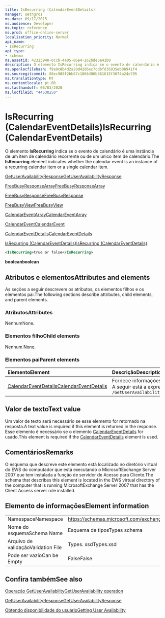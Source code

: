 ```yaml
---
title: IsRecurring (CalendarEventDetails)
manager: sethgros
ms.date: 09/17/2015
ms.audience: Developer
ms.topic: reference
ms.prod: office-online-server
localization_priority: Normal
api_name:
- IsRecurring
api_type:
- schema
ms.assetid: 42323940-0ccb-4a05-86e4-262bde5e41b0
description: O elemento IsRecurring indica se o evento de calendário é uma instância de um item de calendário recorrente ou de um único item de calendário.
ms.openlocfilehash: f9a9c8b4d2a20d42dbec7cd6fd36935eb0b941f4
ms.sourcegitcommit: 88ec988f2bb67c1866d06b361615f3674a24e795
ms.translationtype: MT
ms.contentlocale: pt-BR
ms.lasthandoff: 06/03/2020
ms.locfileid: "44530250"
---
```

# <a name="isrecurring-calendareventdetails"></a><span data-ttu-id="d7d04-103">IsRecurring (CalendarEventDetails)</span><span class="sxs-lookup"><span data-stu-id="d7d04-103">IsRecurring (CalendarEventDetails)</span></span>

<span data-ttu-id="d7d04-104">O elemento **IsRecurring** indica se o evento de calendário é uma instância de um item de calendário recorrente ou de um único item de calendário.</span><span class="sxs-lookup"><span data-stu-id="d7d04-104">The **IsRecurring** element indicates whether the calendar event is an instance of a recurring calendar item or a single calendar item.</span></span> 
  
[<span data-ttu-id="d7d04-105">GetUserAvailabilityResponse</span><span class="sxs-lookup"><span data-stu-id="d7d04-105">GetUserAvailabilityResponse</span></span>](getuseravailabilityresponse.md)
  
[<span data-ttu-id="d7d04-106">FreeBusyResponseArray</span><span class="sxs-lookup"><span data-stu-id="d7d04-106">FreeBusyResponseArray</span></span>](freebusyresponsearray.md)
  
[<span data-ttu-id="d7d04-107">FreeBusyResponse</span><span class="sxs-lookup"><span data-stu-id="d7d04-107">FreeBusyResponse</span></span>](freebusyresponse.md)
  
[<span data-ttu-id="d7d04-108">FreeBusyView</span><span class="sxs-lookup"><span data-stu-id="d7d04-108">FreeBusyView</span></span>](freebusyview.md)
  
[<span data-ttu-id="d7d04-109">CalendarEventArray</span><span class="sxs-lookup"><span data-stu-id="d7d04-109">CalendarEventArray</span></span>](calendareventarray.md)
  
[<span data-ttu-id="d7d04-110">CalendarEvent</span><span class="sxs-lookup"><span data-stu-id="d7d04-110">CalendarEvent</span></span>](calendarevent.md)
  
[<span data-ttu-id="d7d04-111">CalendarEventDetails</span><span class="sxs-lookup"><span data-stu-id="d7d04-111">CalendarEventDetails</span></span>](calendareventdetails.md)
  
[<span data-ttu-id="d7d04-112">IsRecurring (CalendarEventDetails)</span><span class="sxs-lookup"><span data-stu-id="d7d04-112">IsRecurring (CalendarEventDetails)</span></span>](isrecurring-calendareventdetails.md)
  
```xml
<IsRecurring>true or false</IsRecurring>
```

 <span data-ttu-id="d7d04-113">**boolean**</span><span class="sxs-lookup"><span data-stu-id="d7d04-113">**boolean**</span></span>
## <a name="attributes-and-elements"></a><span data-ttu-id="d7d04-114">Atributos e elementos</span><span class="sxs-lookup"><span data-stu-id="d7d04-114">Attributes and elements</span></span>

<span data-ttu-id="d7d04-115">As seções a seguir descrevem os atributos, os elementos filhos e os elementos pai.</span><span class="sxs-lookup"><span data-stu-id="d7d04-115">The following sections describe attributes, child elements, and parent elements.</span></span>
  
### <a name="attributes"></a><span data-ttu-id="d7d04-116">Atributos</span><span class="sxs-lookup"><span data-stu-id="d7d04-116">Attributes</span></span>

<span data-ttu-id="d7d04-117">Nenhum</span><span class="sxs-lookup"><span data-stu-id="d7d04-117">None.</span></span>
  
### <a name="child-elements"></a><span data-ttu-id="d7d04-118">Elementos filho</span><span class="sxs-lookup"><span data-stu-id="d7d04-118">Child elements</span></span>

<span data-ttu-id="d7d04-119">Nenhum.</span><span class="sxs-lookup"><span data-stu-id="d7d04-119">None.</span></span>
  
### <a name="parent-elements"></a><span data-ttu-id="d7d04-120">Elementos pai</span><span class="sxs-lookup"><span data-stu-id="d7d04-120">Parent elements</span></span>

|<span data-ttu-id="d7d04-121">**Elemento**</span><span class="sxs-lookup"><span data-stu-id="d7d04-121">**Element**</span></span>|<span data-ttu-id="d7d04-122">**Descrição**</span><span class="sxs-lookup"><span data-stu-id="d7d04-122">**Description**</span></span>|
|:-----|:-----|
|[<span data-ttu-id="d7d04-123">CalendarEventDetails</span><span class="sxs-lookup"><span data-stu-id="d7d04-123">CalendarEventDetails</span></span>](calendareventdetails.md) <br/> |<span data-ttu-id="d7d04-124">Fornece informações adicionais sobre um evento de calendário.</span><span class="sxs-lookup"><span data-stu-id="d7d04-124">Provides additional information about a calendar event.</span></span>  <br/> <span data-ttu-id="d7d04-125">A seguir está a expressão XPath para este elemento:</span><span class="sxs-lookup"><span data-stu-id="d7d04-125">The following is the XPath expression to this element:</span></span>  <br/>  `/GetUserAvailabilityResponse/FreeBusyResponseArray/FreeBusyResponse/FreeBusyView/CalendarEventArray/CalendarEvent[i]/CalendarEventDetails` <br/> |
   
## <a name="text-value"></a><span data-ttu-id="d7d04-126">Valor de texto</span><span class="sxs-lookup"><span data-stu-id="d7d04-126">Text value</span></span>

<span data-ttu-id="d7d04-127">Um valor de texto será necessário se esse elemento for retornado na resposta.</span><span class="sxs-lookup"><span data-stu-id="d7d04-127">A text value is required if this element is returned in the response.</span></span> <span data-ttu-id="d7d04-128">Esse elemento é necessário se o elemento [CalendarEventDetails](calendareventdetails.md) for usado.</span><span class="sxs-lookup"><span data-stu-id="d7d04-128">This element is required if the [CalendarEventDetails](calendareventdetails.md) element is used.</span></span> 
  
## <a name="remarks"></a><span data-ttu-id="d7d04-129">Comentários</span><span class="sxs-lookup"><span data-stu-id="d7d04-129">Remarks</span></span>

<span data-ttu-id="d7d04-130">O esquema que descreve este elemento está localizado no diretório virtual do EWS do computador que está executando o MicrosoftExchange Server 2007 que tem instalada a função de servidor de Acesso para Cliente.</span><span class="sxs-lookup"><span data-stu-id="d7d04-130">The schema that describes this element is located in the EWS virtual directory of the computer that is running MicrosoftExchange Server 2007 that has the Client Access server role installed.</span></span>
  
## <a name="element-information"></a><span data-ttu-id="d7d04-131">Elemento de informações</span><span class="sxs-lookup"><span data-stu-id="d7d04-131">Element information</span></span>

|||
|:-----|:-----|
|<span data-ttu-id="d7d04-132">Namespace</span><span class="sxs-lookup"><span data-stu-id="d7d04-132">Namespace</span></span>  <br/> |https://schemas.microsoft.com/exchange/services/2006/types  <br/> |
|<span data-ttu-id="d7d04-133">Nome do esquema</span><span class="sxs-lookup"><span data-stu-id="d7d04-133">Schema Name</span></span>  <br/> |<span data-ttu-id="d7d04-134">Esquema de tipos</span><span class="sxs-lookup"><span data-stu-id="d7d04-134">Types schema</span></span>  <br/> |
|<span data-ttu-id="d7d04-135">Arquivo de validação</span><span class="sxs-lookup"><span data-stu-id="d7d04-135">Validation File</span></span>  <br/> |<span data-ttu-id="d7d04-136">Types. xsd</span><span class="sxs-lookup"><span data-stu-id="d7d04-136">Types.xsd</span></span>  <br/> |
|<span data-ttu-id="d7d04-137">Pode ser vazio</span><span class="sxs-lookup"><span data-stu-id="d7d04-137">Can be Empty</span></span>  <br/> |<span data-ttu-id="d7d04-138">False</span><span class="sxs-lookup"><span data-stu-id="d7d04-138">False</span></span>  <br/> |
   
## <a name="see-also"></a><span data-ttu-id="d7d04-139">Confira também</span><span class="sxs-lookup"><span data-stu-id="d7d04-139">See also</span></span>



[<span data-ttu-id="d7d04-140">Operação GetUserAvailability</span><span class="sxs-lookup"><span data-stu-id="d7d04-140">GetUserAvailability operation</span></span>](getuseravailability-operation.md)
  
[<span data-ttu-id="d7d04-141">GetUserAvailabilityResponse</span><span class="sxs-lookup"><span data-stu-id="d7d04-141">GetUserAvailabilityResponse</span></span>](getuseravailabilityresponse.md)


[<span data-ttu-id="d7d04-142">Obtendo disponibilidade do usuário</span><span class="sxs-lookup"><span data-stu-id="d7d04-142">Getting User Availability</span></span>](https://msdn.microsoft.com/library/d4133fcb-9b0f-4e6b-aadf-a389da83516a%28Office.15%29.aspx)

